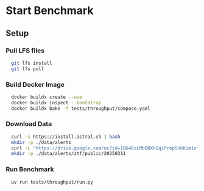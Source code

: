 # Start Benchmark

## Setup

### Pull LFS files
```bash
  git lfs install
  git lfs pull
```

### Build Docker Image
```bash
  docker buildx create --use
  docker buildx inspect --bootstrap
  docker buildx bake -f tests/throughput/compose.yaml
```

### Download Data
```bash
  curl -s https://install.astral.sh | bash
  mkdir -p ./data/alerts
  curl -L "https://drive.google.com/uc?id=1BG46oLMbONXhIqiPrepSnhKim1xfiVbB" -o ./data/alerts/kowalski.NED.json.gz
  mkdir -p ./data/alerts/ztf/public/20250311
```

### Run Benchmark
```bash
  uv run tests/throughput/run.py
```
